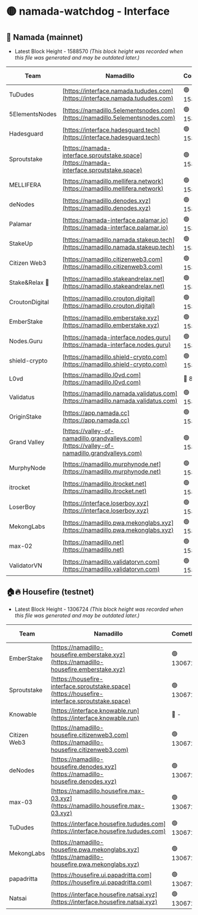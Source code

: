# 🟡 namada-watchdog - Interface

## 🚀 Namada (mainnet)
- Latest Block Height - 1588570 *(This block height was recorded when this file was generated and may be outdated later.)*

| Team | Namadillo | CometBFT | Indexer | MASP Indexer |
|-|-|-|-|-|
| TuDudes | [https://interface.namada.tududes.com](https://interface.namada.tududes.com) | 🟢 1588558 | 🟢 1588558 | 🟢 1588558 |
| 5ElementsNodes | [https://namadillo.5elementsnodes.com](https://namadillo.5elementsnodes.com) | 🟢 1588559 | 🟢 1588559 | 🟢 1588559 |
| Hadesguard | [https://interface.hadesguard.tech](https://interface.hadesguard.tech) | 🟢 1588559 | 🟢 1588559 | 🟢 1588559 |
| Sproutstake | [https://namada-interface.sproutstake.space](https://namada-interface.sproutstake.space) | 🟢 1588560 | 🟢 1588560 | 🟢 1588560 |
| MELLIFERA | [https://namadillo.mellifera.network](https://namadillo.mellifera.network) | 🟢 1588561 | 🟢 1588561 | 🟢 1588561 |
| deNodes | [https://namadillo.denodes.xyz](https://namadillo.denodes.xyz) | 🟢 1588561 | 🟢 1588561 | 🟢 1588561 |
| Palamar | [https://namada-interface.palamar.io](https://namada-interface.palamar.io) | 🟢 1588562 | 🔴 1511087 | 🔴 1511391 |
| StakeUp | [https://namadillo.namada.stakeup.tech](https://namadillo.namada.stakeup.tech) | 🟢 1588562 | 🟢 1588562 | 🟢 1588562 |
| Citizen Web3 | [https://namadillo.citizenweb3.com](https://namadillo.citizenweb3.com) | 🟢 1588562 | 🟢 1588563 | 🟢 1588563 |
| Stake&Relax 🦥 | [https://namadillo.stakeandrelax.net](https://namadillo.stakeandrelax.net) | 🟢 1588563 | 🟢 1588563 | 🟢 1588563 |
| CroutonDigital | [https://namadillo.crouton.digital](https://namadillo.crouton.digital) | 🟢 1588564 | 🔴 1338918 | 🟢 1588564 |
| EmberStake | [https://namadillo.emberstake.xyz](https://namadillo.emberstake.xyz) | 🟢 1588565 | 🟢 1588565 | 🟢 1588565 |
| Nodes.Guru | [https://namada-interface.nodes.guru](https://namada-interface.nodes.guru) | 🟢 1588565 | 🟢 1588565 | 🟢 1588565 |
| shield-crypto | [https://namadillo.shield-crypto.com](https://namadillo.shield-crypto.com) | 🟢 1588566 | 🟢 1588566 | 🟢 1588565 |
| L0vd | [https://namadillo.l0vd.com](https://namadillo.l0vd.com) | 🔴 894059 | 🔴 1319365 | 🔴 894059 |
| Validatus | [https://namadillo.namada.validatus.com](https://namadillo.namada.validatus.com) | 🟢 1588567 | 🔴 1338199 | 🟢 1588567 |
| OriginStake | [https://app.namada.cc](https://app.namada.cc) | 🟢 1588567 | 🟢 1588567 | 🟢 1588567 |
| Grand Valley | [https://valley-of-namadillo.grandvalleys.com](https://valley-of-namadillo.grandvalleys.com) | 🟢 1588567 | 🟢 1588567 | 🟢 1588567 |
| MurphyNode | [https://namadillo.murphynode.net](https://namadillo.murphynode.net) | 🟢 1588568 | 🟢 1588568 | 🔴 - |
| itrocket | [https://namadillo.itrocket.net](https://namadillo.itrocket.net) | 🟢 1588568 | 🟢 1588568 | 🟢 1588568 |
| LoserBoy | [https://interface.loserboy.xyz](https://interface.loserboy.xyz) | 🟢 1588569 | 🟢 1588569 | 🔴 - |
| MekongLabs | [https://namadillo.pwa.mekonglabs.xyz](https://namadillo.pwa.mekonglabs.xyz) | 🟢 1588570 | 🟢 1588569 | 🟢 1588569 |
| max-02 | [https://namadillo.net](https://namadillo.net) | 🟢 1588570 | 🟢 1588570 | 🟢 1588569 |
| ValidatorVN | [https://namadillo.validatorvn.com](https://namadillo.validatorvn.com) | 🟢 1588570 | 🟢 1588570 | 🟢 1588570 |

## 🏠🔥 Housefire (testnet)
- Latest Block Height - 1306724 *(This block height was recorded when this file was generated and may be outdated later.)*

| Team | Namadillo | CometBFT | Indexer | MASP Indexer |
|-|-|-|-|-|
| EmberStake | [https://namadillo-housefire.emberstake.xyz](https://namadillo-housefire.emberstake.xyz) | 🟢 1306720 | 🟢 1306720 | 🔴 1083022 |
| Sproutstake | [https://housefire-interface.sproutstake.space](https://housefire-interface.sproutstake.space) | 🟢 1306720 | 🟢 1306720 | 🟢 1306720 |
| Knowable | [https://interface.knowable.run](https://interface.knowable.run) | 🔴 - | 🔴 - | 🔴 - |
| Citizen Web3 | [https://namadillo-housefire.citizenweb3.com](https://namadillo-housefire.citizenweb3.com) | 🟢 1306721 | 🔴 1162824 | 🔴 - |
| deNodes | [https://namadillo-housefire.denodes.xyz](https://namadillo-housefire.denodes.xyz) | 🟢 1306722 | 🟢 1306722 | 🟢 1306722 |
| max-03 | [https://namadillo.housefire.max-03.xyz](https://namadillo.housefire.max-03.xyz) | 🟢 1306723 | 🟢 1306723 | 🟢 1306723 |
| TuDudes | [https://interface.housefire.tududes.com](https://interface.housefire.tududes.com) | 🟢 1306723 | 🟢 1306723 | 🟢 1306723 |
| MekongLabs | [https://namadillo-housefire.pwa.mekonglabs.xyz](https://namadillo-housefire.pwa.mekonglabs.xyz) | 🟢 1306723 | 🟢 1306723 | 🔴 1083022 |
| papadritta | [https://housefire.ui.papadritta.com](https://housefire.ui.papadritta.com) | 🟢 1306724 | 🟢 1306724 | 🟢 1306724 |
| Natsai | [https://interface.housefire.natsai.xyz](https://interface.housefire.natsai.xyz) | 🟢 1306724 | 🟢 1306724 | 🟢 1306724 |

